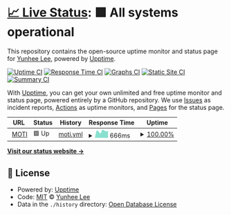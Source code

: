 # [📈 Live Status](https://Yuni-Q.github.io/upptime): <!--live status--> **🟩 All systems operational**

This repository contains the open-source uptime monitor and status page for [Yunhee Lee](https://yuni-q.github.io/), powered by [Upptime](https://github.com/upptime/upptime).

[![Uptime CI](https://github.com/Yuni-Q/upptime/workflows/Uptime%20CI/badge.svg)](https://github.com/Yuni-Q/upptime/actions?query=workflow%3A%22Uptime+CI%22)
[![Response Time CI](https://github.com/Yuni-Q/upptime/workflows/Response%20Time%20CI/badge.svg)](https://github.com/Yuni-Q/upptime/actions?query=workflow%3A%22Response+Time+CI%22)
[![Graphs CI](https://github.com/Yuni-Q/upptime/workflows/Graphs%20CI/badge.svg)](https://github.com/Yuni-Q/upptime/actions?query=workflow%3A%22Graphs+CI%22)
[![Static Site CI](https://github.com/Yuni-Q/upptime/workflows/Static%20Site%20CI/badge.svg)](https://github.com/Yuni-Q/upptime/actions?query=workflow%3A%22Static+Site+CI%22)
[![Summary CI](https://github.com/Yuni-Q/upptime/workflows/Summary%20CI/badge.svg)](https://github.com/Yuni-Q/upptime/actions?query=workflow%3A%22Summary+CI%22)

With [Upptime](https://upptime.js.org), you can get your own unlimited and free uptime monitor and status page, powered entirely by a GitHub repository. We use [Issues](https://github.com/Yuni-Q/upptime/issues) as incident reports, [Actions](https://github.com/Yuni-Q/upptime/actions) as uptime monitors, and [Pages](https://Yuni-Q.github.io/upptime) for the status page.

<!--start: status pages-->
<!-- This summary is generated by Upptime (https://github.com/upptime/upptime) -->
<!-- Do not edit this manually, your changes will be overwritten -->
<!-- prettier-ignore -->
| URL | Status | History | Response Time | Uptime |
| --- | ------ | ------- | ------------- | ------ |
| <img alt="" src="https://icons.duckduckgo.com/ip3/moti.company.ico" height="13"> [MOTI](https://moti.company/health) | 🟩 Up | [moti.yml](https://github.com/Yuni-Q/upptime/commits/HEAD/history/moti.yml) | <details><summary><img alt="Response time graph" src="./graphs/moti/response-time-week.png" height="20"> 666ms</summary><br><a href="https://Yuni-Q.github.io/upptime/history/moti"><img alt="Response time 707" src="https://img.shields.io/endpoint?url=https%3A%2F%2Fraw.githubusercontent.com%2FYuni-Q%2Fupptime%2FHEAD%2Fapi%2Fmoti%2Fresponse-time.json"></a><br><a href="https://Yuni-Q.github.io/upptime/history/moti"><img alt="24-hour response time 652" src="https://img.shields.io/endpoint?url=https%3A%2F%2Fraw.githubusercontent.com%2FYuni-Q%2Fupptime%2FHEAD%2Fapi%2Fmoti%2Fresponse-time-day.json"></a><br><a href="https://Yuni-Q.github.io/upptime/history/moti"><img alt="7-day response time 666" src="https://img.shields.io/endpoint?url=https%3A%2F%2Fraw.githubusercontent.com%2FYuni-Q%2Fupptime%2FHEAD%2Fapi%2Fmoti%2Fresponse-time-week.json"></a><br><a href="https://Yuni-Q.github.io/upptime/history/moti"><img alt="30-day response time 748" src="https://img.shields.io/endpoint?url=https%3A%2F%2Fraw.githubusercontent.com%2FYuni-Q%2Fupptime%2FHEAD%2Fapi%2Fmoti%2Fresponse-time-month.json"></a><br><a href="https://Yuni-Q.github.io/upptime/history/moti"><img alt="1-year response time 711" src="https://img.shields.io/endpoint?url=https%3A%2F%2Fraw.githubusercontent.com%2FYuni-Q%2Fupptime%2FHEAD%2Fapi%2Fmoti%2Fresponse-time-year.json"></a></details> | <details><summary><a href="https://Yuni-Q.github.io/upptime/history/moti">100.00%</a></summary><a href="https://Yuni-Q.github.io/upptime/history/moti"><img alt="All-time uptime 91.67%" src="https://img.shields.io/endpoint?url=https%3A%2F%2Fraw.githubusercontent.com%2FYuni-Q%2Fupptime%2FHEAD%2Fapi%2Fmoti%2Fuptime.json"></a><br><a href="https://Yuni-Q.github.io/upptime/history/moti"><img alt="24-hour uptime 100.00%" src="https://img.shields.io/endpoint?url=https%3A%2F%2Fraw.githubusercontent.com%2FYuni-Q%2Fupptime%2FHEAD%2Fapi%2Fmoti%2Fuptime-day.json"></a><br><a href="https://Yuni-Q.github.io/upptime/history/moti"><img alt="7-day uptime 100.00%" src="https://img.shields.io/endpoint?url=https%3A%2F%2Fraw.githubusercontent.com%2FYuni-Q%2Fupptime%2FHEAD%2Fapi%2Fmoti%2Fuptime-week.json"></a><br><a href="https://Yuni-Q.github.io/upptime/history/moti"><img alt="30-day uptime 100.00%" src="https://img.shields.io/endpoint?url=https%3A%2F%2Fraw.githubusercontent.com%2FYuni-Q%2Fupptime%2FHEAD%2Fapi%2Fmoti%2Fuptime-month.json"></a><br><a href="https://Yuni-Q.github.io/upptime/history/moti"><img alt="1-year uptime 92.35%" src="https://img.shields.io/endpoint?url=https%3A%2F%2Fraw.githubusercontent.com%2FYuni-Q%2Fupptime%2FHEAD%2Fapi%2Fmoti%2Fuptime-year.json"></a></details>

<!--end: status pages-->

[**Visit our status website →**](https://Yuni-Q.github.io/upptime)

## 📄 License

- Powered by: [Upptime](https://github.com/upptime/upptime)
- Code: [MIT](./LICENSE) © [Yunhee Lee](https://yuni-q.github.io/)
- Data in the `./history` directory: [Open Database License](https://opendatacommons.org/licenses/odbl/1-0/)
